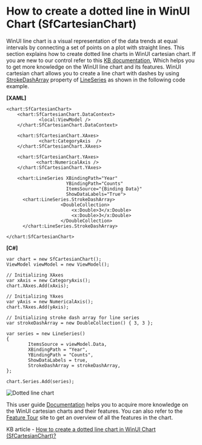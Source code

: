 # How to create a dotted line in WinUI Chart (SfCartesianChart)

WinUI line chart is a visual representation of the data trends at equal intervals by connecting a set of points on a plot with straight lines. This section explains how to create dotted line charts in WinUI cartesian chart.
If you are new to our control refer to this [KB documentation](https://www.syncfusion.com/kb/13540/how-to-create-a-winui-line-chart-sfcartesianchart), Which helps you to get more knowledge on the WinUI line chart and its features.
WinUI cartesian chart allows you to create a line chart with dashes by using [StrokeDashArray](https://help.syncfusion.com/cr/winui/Syncfusion.UI.Xaml.Charts.LineSeries.html#Syncfusion_UI_Xaml_Charts_LineSeries_StrokeDashArray) property of [LineSeries](https://help.syncfusion.com/cr/winui/Syncfusion.UI.Xaml.Charts.LineSeries.html) as shown in the following code example.

**[XAML]**
```
<chart:SfCartesianChart>
    <chart:SfCartesianChart.DataContext>
            <local:ViewModel />
    </chart:SfCartesianChart.DataContext>

    <chart:SfCartesianChart.XAxes>
            <chart:CategoryAxis  />
    </chart:SfCartesianChart.XAxes>

    <chart:SfCartesianChart.YAxes>
           <chart:NumericalAxis />
    </chart:SfCartesianChart.YAxes>

    <chart:LineSeries XBindingPath="Year"
                      YBindingPath="Counts"
                      ItemsSource="{Binding Data}"
                      ShowDataLabels="True">
      <chart:LineSeries.StrokeDashArray>
                    <DoubleCollection>
                        <x:Double>3</x:Double>
                        <x:Double>3</x:Double>
                    </DoubleCollection>
      </chart:LineSeries.StrokeDashArray>

</chart:SfCartesianChart>

```
**[C#]**
```
var chart = new SfCartesianChart();
ViewModel viewModel = new ViewModel();

// Initializing XAxes
var xAxis = new CategoryAxis();
chart.XAxes.Add(xAxis);

// Initializing YAxes
var yAxis = new NumericalAxis();
chart.YAxes.Add(yAxis);

// Initializing stroke dash array for line series
var strokeDashArray = new DoubleCollection() { 3, 3 };

var series = new LineSeries()
{
        ItemsSource = viewModel.Data,
        XBindingPath = "Year",
        YBindingPath = "Counts",
        ShowDataLabels = true,
        StrokeDashArray = strokeDashArray,
};

chart.Series.Add(series);

```

![Dotted line chart](https://user-images.githubusercontent.com/61832185/200857633-73818d14-6e82-465b-8de6-a728cb90278f.png)

This user guide [Documentation](https://help.syncfusion.com/winui/cartesian-charts/getting-started) helps you to acquire more knowledge on the WinUI cartesian charts and their features. You can also refer to the [Feature Tour](https://www.syncfusion.com/winui-controls/charts) site to get an overview of all the features in the   chart.

KB article - [How to create a dotted line chart in WinUI Chart (SfCartesianChart)?]( )
